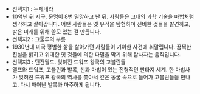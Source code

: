 - 선택지1 : 누메네라
- 10억년 뒤 지구, 문명이 8번 멸망하고 난 뒤. 사람들은 고대의 과학 기술을 마법처럼 생각하고 살아갑니다. 어떤 사람들은 옛 유적을 탐험하며 신비한 것들을 발견하고, 밝은 미래를 위해 쓸모 있는 걸 만듭니다.
- 선택지2 : 크툴루의 부름
- 1930년대 미국 평범한 삶을 살아가던 사람들이 기이한 사건에 휘말립니다. 끔찍한 진실을 밝히고 위대한 옛 것들에 의한 파멸을 막기 위해 탐사자는 움직입니다.
- 선택지3 : 던전월드. 잊혀진 드워프 왕국의 고블린들
- 엘프와 드워프, 고블린과 발록, 신과 마법이 있는 전형적인 판타지 세계. 한 마법사가 잊혀진 드워프 왕국의 역사를 쫓아서 깊은 동굴 속으로 들어가 고블린들을 만나고. 다시 깨어난 발록과 마주하게 됩니다.